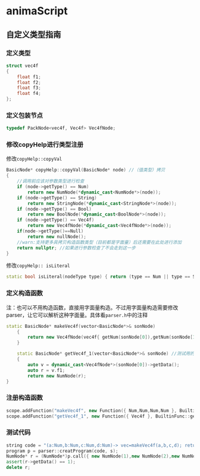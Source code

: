 animaScript 
==========
自定义类型指南
------
### 定义类型
``` cpp
struct vec4f
{
    float f1;
    float f2;
    float f3;
    float f4;
};
```

### 定义包装节点
``` cpp
typedef PackNode<vec4f, Vec4f> Vec4fNode;
```

### 修改copyHelp进行类型注册
修改` copyHelp::copyVal `
``` cpp
BasicNode* copyHelp::copyVal(BasicNode* node) //（值类型）拷贝
{
    //调用前应该对参数类型进行检查
    if (node->getType() == Num)
        return new NumNode(*dynamic_cast<NumNode*>(node));
    if (node->getType() == String)
        return new StringNode(*dynamic_cast<StringNode*>(node));
    if (node->getType() == Bool)
        return new BoolNode(*dynamic_cast<BoolNode*>(node));
    if (node->getType() == Vec4f)
        return new Vec4fNode(*dynamic_cast<Vec4fNode*>(node));
    if(node->getType()==Null)
        return new nullNode();
    //warn:支持更多具拷贝构造函数类型（目前都是字面量）后还需要在此处进行添加
    return nullptr; //如果进行参数检查了不会走到这一步
}
```
修改`copyHelp:: isLiteral`
``` cpp
static bool isLiteral(nodeType type) { return (type == Num || type == String || type == Bool || type==Vec4f); } //warn:添加新的值类型要进行修改
```

### 定义构造函数
注：也可以不用构造函数，直接用字面量构造。不过用字面量构造需要修改parser，让它可以解析这种字面量。具体看`parser.h`中的注释
``` cpp
static BasicNode* makeVec4f(vector<BasicNode*>& sonNode)
    {
        return new Vec4fNode(vec4f{ getNum(sonNode[0]),getNum(sonNode[1]),getNum(sonNode[2]),getNum(sonNode[3]) });
    }

    static BasicNode* getVec4f_1(vector<BasicNode*>& sonNode) //测试用的函数
    {
        auto v = dynamic_cast<Vec4fNode*>(sonNode[0])->getData();
        auto r = v.f1;
        return new NumNode(r);
}
```

### 注册构造函数
``` cpp
scope.addFunction("makeVec4f", new Function({ Num,Num,Num,Num }, BuiltinFunc::makeVec4f, Vec4f));
scope.addFunction("getVec4f_1", new Function({ Vec4f }, BuiltinFunc::getVec4f_1, Num));
```

### 测试代码
``` cpp
string code = "(a:Num,b:Num,c:Num,d:Num)-> vec=makeVec4f(a,b,c,d); return getVec4f_1(vec);";
program p = parser::creatProgram(code, s);
NumNode* r = (NumNode*)p.call({ new NumNode(1),new NumNode(2),new NumNode(3),new NumNode(4) });
assert(r->getData() == 1);
delete r;
```
